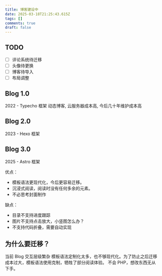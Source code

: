 ```yaml
---
title: 博客建设中
date: 2025-03-18T21:25:43.615Z
tags: []
comments: true
draft: false
---
```


## TODO

- [ ] 评论系统待迁移
- [ ] 头像待更换
- [ ] 博客待导入
- [ ] 布局调整

## Blog 1.0

2022 - Typecho 框架
动态博客, 云服务器成本高, 今后几十年维护成本高

## Blog 2.0

2023 - Hexo 框架

## Blog 3.0

2025 - Astro 框架

优点：

- 模板语法更现代化，今后更容易迁移。
- 沉浸式阅读，阅读时没有任何多余的元素。
- 不必思考封面制作

缺点：

- 目录不支持进度跟踪
- 图片不支持点击放大，小竖图怎么办？
- 不支持代码折叠，需要自动实现

## 为什么要迁移？

当前 Blog 交互层级繁杂
模板语法定制化太多，也不够现代化。为了防止之后迁移成本过大，模板语法使用克制，牺牲了部分阅读体验。
不会 PHP，想改东西无从下手。
